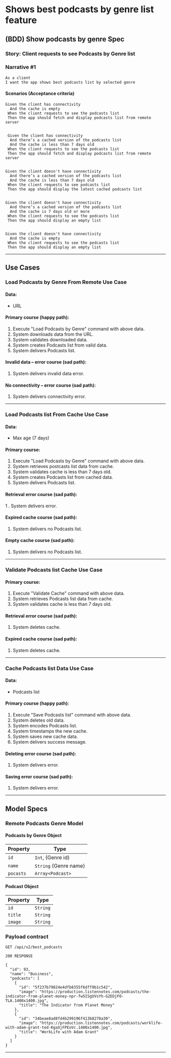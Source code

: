 # **Shows best podcasts by genre list feature**

## **(BDD) Show podcasts by genre Spec**
### Story: Client requests to see Podcasts by Genre list

### Narrative #1

```
As a client
I want the app shows best podcasts list by selected genre
```

#### Scenarios (Acceptance criteria)

```
Given the client has connectivity
  And the cache is empty
 When the client requests to see the podcasts list
 Then the app should fetch and display podcasts list from remote server


 Given the client has connectivity
  And there’s a cached version of the podcasts list
  And the cache is less than 7 days old
 When the client requests to see the podcasts list
 Then the app should fetch and display podcasts list from remote server


Given the client doesn't have connectivity
  And there’s a cached version of the podcasts list
  And the cache is less than 7 days old
 When the client requests to see podcasts list
 Then the app should display the latest cached podcasts list


Given the client doesn't have connectivity
  And there’s a cached version of the podcasts list
  And the cache is 7 days old or more
 When the client requests to see the podcasts list
 Then the app should display an empty list


Given the client doesn't have connectivity
  And the cache is empty
 When the client requests to see the podcasts list
 Then the app should display an empty list
```
---
## **Use Cases**

### Load Podcasts by Genre From Remote Use Case

#### Data:
- URL

#### Primary course (happy path):
1. Execute "Load Podcasts by Genre" command with above data.
2. System downloads data from the URL.
3. System validates downloaded data.
4. System creates Podcasts list from valid data.
5. System delivers Podcasts list.

#### Invalid data – error course (sad path):
1. System delivers invalid data error.

#### No connectivity – error course (sad path):
1. System delivers connectivity error.

---

### Load Podcasts list From Cache Use Case

#### Data:
- Max age (7 days)

#### Primary course:
1. Execute "Load Podcasts by Genre" command with above data.
2. System retrieves postcasts list data from cache.
3. System validates cache is less than 7 days old.
4. System creates Podcasts list from cached data.
5. System delivers Podcasts list.

#### Retrieval error course (sad path):
1 . System delivers error.

#### Expired cache course (sad path): 
1. System delivers no Podcasts list.

#### Empty cache course (sad path): 
1. System delivers no Podcasts list.

---

### Validate Podcasts list Cache Use Case

#### Primary course:
1. Execute "Validate Cache" command with above data.
2. System retrieves Podcasts list data from cache.
3. System validates cache is less than 7 days old.

#### Retrieval error course (sad path):
1. System deletes cache.

#### Expired cache course (sad path): 
1. System deletes cache.

---

### Cache Podcasts list Data Use Case

#### Data:
- Podcasts list

#### Primary course (happy path):
1. Execute "Save Podcasts list" command with above data.
2. System deletes old data.
3. System encodes Podcasts list.
4. System timestamps the new cache.
5. System saves new cache data.
6. System delivers success message.

#### Deleting error course (sad path):
1. System delivers error.

#### Saving error course (sad path):
1. System delivers error.
 
---

## Model Specs

### Remote Podcasts Genre Model

#### Podcasts by Genre Object
| Property      | Type                     |
|---------------|--------------------------|
| `id`          | `Int`, (Genre id)        |
| `name`        | `String` (Genre name)    |
| `pocasts`        | `Array<Podcast>`      |

#### Podcast Object
| Property      | Type                     |
|---------------|--------------------------|
| `id`          | `String`                 |
| `title`       | `String`			       |
| `image`       | `String`			       |

### Payload contract

```
GET /api/v2/best_podcasts

200 RESPONSE

{
  "id": 93,
  "name": "Business",
  "podcasts": [
    {
      "id": "5f237b79824e4dfb8355f6dff9b1c542",
      "image": "https://production.listennotes.com/podcasts/the-indicator-from-planet-money-npr-fw5ISgUVsYh-G2EDjFO-TLA.1400x1400.jpg",
      "title": "The Indicator from Planet Money"
    },
    {
      "id": "34beae8ad8fd4b299196f413b8270a30",
      "image": "https://production.listennotes.com/podcasts/worklife-with-adam-grant-ted-KgaXjFPEoVc.1400x1400.jpg",
      "title": "WorkLife with Adam Grant"
    }
  ]
}
```
---
